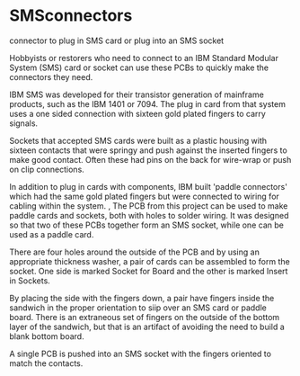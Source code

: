 # SMSconnectors
connector to plug in SMS card or plug into an SMS socket

Hobbyists or restorers who need to connect to an IBM Standard Modular System (SMS) 
card or socket can use these PCBs to quickly make the connectors they need. 

IBM SMS was developed for their transistor generation of mainframe products, such 
as the IBM 1401 or 7094. The plug in card from that system uses a one sided 
connection with sixteen gold plated fingers to carry signals. 

Sockets that accepted SMS cards were built as a plastic housing with sixteen 
contacts that were springy and push against the inserted fingers to make
good contact. Often these had pins on the back for wire-wrap 
or push on clip connections. 

In addition to plug in cards with components, IBM built 'paddle connectors'
which had the same gold plated fingers but were connected to wiring for 
cabling within the system.
, 
The PCB from this project can be used to make paddle cards and sockets, 
both with holes to solder wiring. It was designed so that two of these
PCBs together form an SMS socket, while one can be used as a paddle
card. 

There are four holes around the outside of the PCB and by using an 
appropriate thickness washer, a pair of cards can be assembled to 
form the socket. One side is marked Socket for Board and the other
is marked Insert in Sockets.

By placing the side with the fingers down, a pair have fingers
inside the sandwich in the proper orientation to siip over an
SMS card or paddle board. There is an extraneous set of fingers
on the outside of the bottom layer of the sandwich, but that 
is an artifact of avoiding the need to build a blank bottom
board. 

A single PCB is pushed into an SMS socket with the fingers
oriented to match the contacts. 
